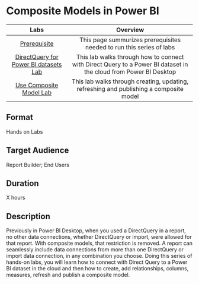# Composite Models in Power BI
| Labs | Overview | 
|:------:|:---------:|
|[Prerequisite](https://github.com/lipinght/PBIHackathon/blob/ninamun-compmodels-wip/CompositeModels/Prerequisite.md)|This page summurizes prerequisites needed to run this series of labs|
|[DirectQuery for Power BI datasets Lab](https://github.com/lipinght/PBIHackathon/blob/ninamun-compmodels-wip/CompositeModels/DirectQuery%20for%20Power%20BI%20datasets%20Lab.md)|This lab walks through how to connect with Direct Query to a Power BI dataset in the cloud from Power BI Desktop|
|[Use Composite Model Lab](https://github.com/lipinght/PBIHackathon/blob/ninamun-compmodels-wip/CompositeModels/Use%20Composite%20Model%20Lab.md)|This lab walks through creating, updating, refreshing and publishing a composite model|


## Format

Hands on Labs

## Target Audience

Report Builder; End Users

## Duration

X hours 

## Description

Previously in Power BI Desktop, when you used a DirectQuery in a report, no other data connections, whether DirectQuery or import, were allowed for that report. With composite models, that restriction is removed. A report can seamlessly include data connections from more than one DirectQuery or import data connection, in any combination you choose.
Doing this series of hands-on labs, you will learn how to connect with Direct Query to a Power BI dataset in the cloud and then how to create, add relationships, columns, measures, refresh and publish a composite model. 
